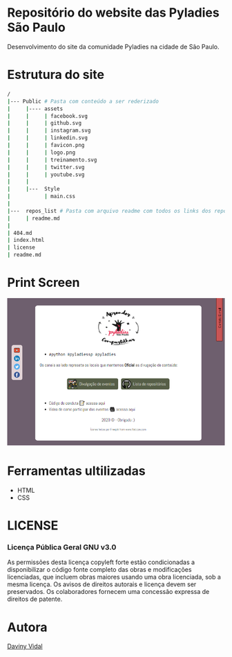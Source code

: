 # Repositório do website das Pyladies São Paulo

Desenvolvimento do site da comunidade Pyladies na cidade de São Paulo.

# Estrutura do site
```bash
/
|--- Public # Pasta com conteúdo a ser rederizado
|     |---- assets
|     |     | facebook.svg
|     |     | github.svg
|     |     | instagram.svg
|     |     | linkedin.svg
|     |     | favicon.png
|     |     | logo.png
|     |     | treinamento.svg
|     |     | twitter.svg
|     |     | youtube.svg
|     | 
|     |---  Style
|           | main.css
|       
|---  repos_list # Pasta com arquivo readme com todos os links dos repositórios 
|     | readme.md
|
| 404.md
| index.html
| license
| readme.md 
```

# Print Screen


![Print Screen](./public/assets/print_screen.png)


# Ferramentas ultilizadas

* HTML
* CSS
  
# LICENSE
### Licença Pública Geral GNU v3.0
As permissões desta licença copyleft forte estão condicionadas a disponibilizar o código fonte completo das obras e modificações licenciadas, que incluem obras maiores usando uma obra licenciada, sob a mesma licença. Os avisos de direitos autorais e licença devem ser preservados. Os colaboradores fornecem uma concessão expressa de direitos de patente.

# Autora
[Daviny Vidal](http://davinyvidal.github.io)